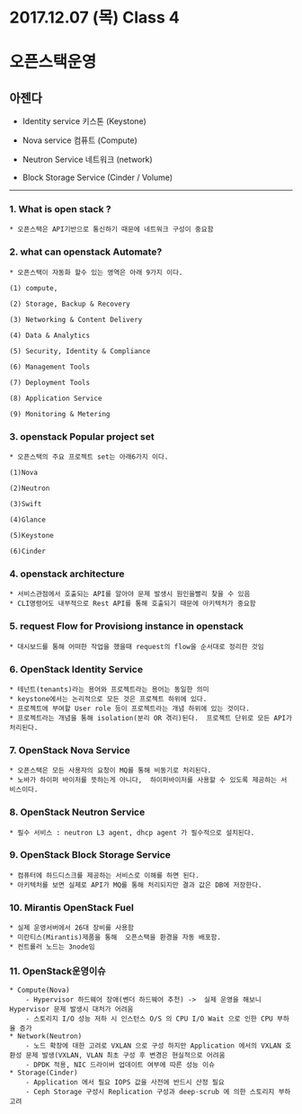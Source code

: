 2017.12.07 (목) Class 4
========================

# 오픈스택운영
## 아젠다

- Identity service 키스톤 (Keystone)

- Nova service 컴퓨트 (Compute)

- Neutron Service 네트워크  (network) 

- Block Storage Service (Cinder / Volume)

---
### 1. What is open stack ? 
	* 오픈스택은 API기반으로 통신하기 때문에 네트워크 구성이 중요함 
  
### 2. what can openstack Automate? 
	* 오픈스택이 자동화 할수 있는 영역은 아래 9가지 이다. 
  
	(1) compute, 
  
	(2) Storage, Backup & Recovery 
  
	(3) Networking & Content Delivery
  
	(4) Data & Analytics 
  
	(5) Security, Identity & Compliance
  
	(6) Management Tools 
  
	(7) Deployment Tools 
  
	(8) Application Service
  
	(9) Monitoring & Metering
  
### 3. openstack Popular project set 
	* 오픈스택의 주요 프로젝트 set는 아래6가지 이다. 

	(1)Nova
  
	(2)Neutron
  
	(3)Swift
  
	(4)Glance
  
	(5)Keystone
  
	(6)Cinder
  
### 4. openstack architecture
	* 서비스관점에서 호출되는 API를 알아야 문제 발생시 원인을빨리 찾을 수 있음  
	* CLI명령어도 내부적으로 Rest API를 통해 호출되기 때문에 아키텍처가 중요함
 
 ### 5. request Flow for Provisiong instance in openstack
	* 대시보드를 통해 어떠한 작업을 했을때 request의 flow을 순서대로 정리한 것임
  
### 6. OpenStack Identity Service
	* 테넌트(tenants)라는 용어와 프로젝트라는 용어는 동일한 의미 
	* keystone에서는 논리적으로 모든 것은 프로젝트 하위에 있다.  
	* 프로젝트에 부여할 User role 등이 프로젝트라는 개념 하위에 있는 것이다.  
	* 프로젝트라는 개념을 통해 isolation(분리 OR 겪리)된다.  프로젝트 단위로 모든 API가 처리된다.  

### 7. OpenStack Nova Service 
	* 오픈스택은 모든 사용자의 요청이 MQ를 통해 비동기로 처리된다.  
	* 노바가 하이퍼 바이저를 뜻하는게 아니다,  하이퍼바이저를 사용할 수 있도록 제공하는 서비스이다.  

### 8. OpenStack Neutron Service
	* 필수 서비스 : neutron L3 agent, dhcp agent 가 필수적으로 설치된다. 

### 9. OpenStack Block Storage Service 
	* 컴퓨터에 하드디스크를 제공하는 서비스로 이해를 하면 된다. 
	* 아키텍처를 보면 실제로 API가 MQ를 통해 처리되지만 결과 값은 DB에 저장한다. 
  
### 10. Mirantis OpenStack Fuel 
	* 실제 운영서버에서 26대 장비를 사용함 
	* 미란티스(Mirantis)제품을 통해  오픈스택을 환경을 자동 배포함. 
	* 컨트롤러 노드는 3node임 

### 11. OpenStack운영이슈
	* Compute(Nova)
		- Hypervisor 하드웨어 장애(벤더 하드웨어 추천) ->  실제 운영을 해보니 Hypervisor 문제 발생시 대처가 어려움 
		- 스토리지 I/O 성능 저하 시 인스턴스 O/S 의 CPU I/O Wait 으로 인한 CPU 부하율 증가
	* Network(Neutron)	
		- 노드 확장에 대한 고려로 VXLAN 으로 구성 하지만 Application 에서의 VXLAN 호환성 문제 발생(VXLAN, VLAN 최초 구성 후 변경은 현실적으로 어려움
		- DPDK 적용, NIC 드라이버 업데이트 여부에 따른 성능 이슈
	* Storage(Cinder)
		- Application 에서 필요 IOPS 값을 사전에 반드시 산정 필요
		- Ceph Storage 구성시 Replication 구성과 deep-scrub 에 의한 스토리지 부하 고려


